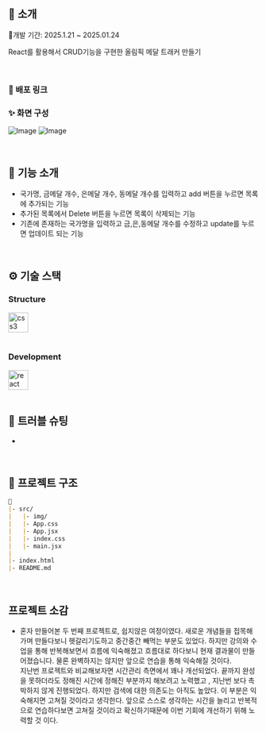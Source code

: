 </div> 

## 📝 소개
📅개발 기간: 2025.1.21 ~ 2025.01.24

React를 활용해서 CRUD기능을 구현한 올림픽 메달 트래커 만들기<br />

<br />

### 💬 배포 링크

### ✨ 화면 구성
![Image](https://github.com/user-attachments/assets/ccfe56a0-60e4-4ad6-8c53-15223097baf2)
![Image](https://github.com/user-attachments/assets/535c6e97-11a1-4ead-a35a-f9f76188fb8a)



<br />

## 📄 기능 소개
- 국가명, 금메달 개수, 은메달 개수, 동메달 개수를 입력하고 add 버튼을 누르면 목록에 추가되는 기능
- 추가된 목록에서 Delete 버튼을 누르면 목록이 삭제되는 기능
- 기존에 존재하는 국가명을 입력하고 금,은,동메달 개수를 수정하고 update를 누르면 업데이트 되는 기능

<br />

## ⚙ 기술 스택

### Structure
<div>
<img src="https://cdn.jsdelivr.net/gh/devicons/devicon/icons/css3/css3-original.svg" height="40" alt="css3 logo"  />
<div />
<br />
    
### Development
<div>
<img src="https://cdn.jsdelivr.net/gh/devicons/devicon/icons/react/react-original.svg" height="40" alt="react logo"  />
</div>


<br />

## 🤔 트러블 슈팅
- 

<br />

## 📁 프로젝트 구조
```markdown
📁
|- src/
|   |- img/
|   |- App.css
|   |- App.jsx
|   |- index.css
|   |- main.jsx
|
|- index.html
|- README.md
```
<br />

## 프로젝트 소감
- 혼자 만들어본 두 번째 프로젝트로, 쉽지않은 여정이였다. 새로운 개념들을 접목해가며 만들다보니 헷갈리기도하고 중간중간 빼먹는 부분도 있었다. 하지만 강의와 수업을 통해 반복해보면서 흐름에 익숙해졌고 흐름대로 하다보니 현재 결과물이 만들어졌습니다. 물론 완벽하지는 않지만 앞으로 연습을 통해 익숙해질 것이다.<br/> 지난번 프로젝트와 비교해보자면 시간관리 측면에서 꽤나 개선되었다. 끝까지 완성을 못하더라도 정해진 시간에 정해진 부분까지 해보려고 노력했고 , 지난번 보다 촉박하지 않게 진행되었다. 하지만 검색에 대한 의존도는 아직도 높았다. 이 부분은 익숙해지면 고쳐질 것이라고 생각한다. 앞으로 스스로 생각하는 시간을 늘리고 반복적으로 연습하다보면 고쳐질 것이라고 확신하기때문에 이번 기회에 개선하기 위해 노력할 것 이다.
